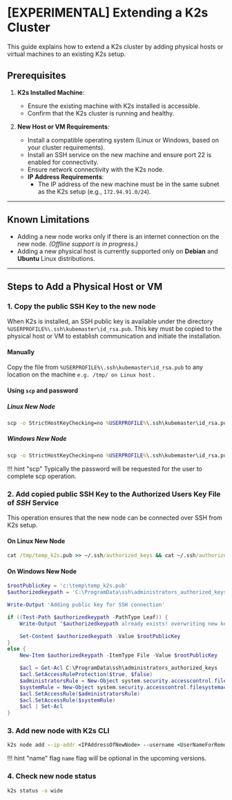 <!--
SPDX-FileCopyrightText: © 2024 Siemens Healthineers AG
SPDX-License-Identifier: MIT
-->

# [EXPERIMENTAL] Extending a K2s Cluster

This guide explains how to extend a K2s cluster by adding physical hosts or virtual machines to an existing K2s setup.

## Prerequisites

1. **K2s Installed Machine**:
   - Ensure the existing machine with K2s installed is accessible.
   - Confirm that the K2s cluster is running and healthy.

2. **New Host or VM Requirements**:
   - Install a compatible operating system (Linux or Windows, based on your cluster requirements).
   - Install an SSH service on the new machine and ensure port 22 is enabled for connectivity.
   - Ensure network connectivity with the K2s node.
   - **IP Address Requirements**:
     - The IP address of the new machine must be in the same subnet as the K2s setup (e.g., `172.94.91.0/24`).

---

## Known Limitations

- Adding a new node works only if there is an internet connection on the new node. *(Offline support is in progress.)*
- Adding a new physical host is currently supported only on **Debian** and **Ubuntu** Linux distributions.

---

## Steps to Add a Physical Host or VM

### 1. Copy the public SSH Key to the new node

When K2s is installed, an SSH public key is available under the directory `%USERPROFILE%\.ssh\kubemaster\id_rsa.pub`.
This key must be copied to the physical host or VM to establish communication and initiate the installation.

#### Manually

Copy the file from `%USERPROFILE%\.ssh\kubemaster\id_rsa.pub` to any location on the machine `e.g. /tmp/ on Linux host` .

#### Using `scp` and password

##### Linux New Node

```cmd
scp -o StrictHostKeyChecking=no %USERPROFILE%\.ssh\kubemaster\id_rsa.pub  <usernameOfNode>@<IpAddressOfNode>:/tmp/temp_k2s.pub
```

##### Windows New Node

```cmd
scp -o StrictHostKeyChecking=no %USERPROFILE%\.ssh\kubemaster\id_rsa.pub  <usernameOfNode>@<IpAddressOfNode>:c:\\temp\\temp_k2s.pub
```

!!! hint "scp"
    Typically the password will be requested for the user to complete scp operation.

### 2. Add copied public SSH Key to the Authorized Users Key File of *SSH* Service

This operation ensures that the new node can be connected over SSH from K2s setup.

#### On Linux New Node

```cmd
cat /tmp/temp_k2s.pub >> ~/.ssh/authorized_keys && cat ~/.ssh/authorized_keys
```

#### On Windows New Node

```powershell
$rootPublicKey = 'c:\temp\temp_k2s.pub'
$authorizedkeypath = 'C:\ProgramData\ssh\administrators_authorized_keys'

Write-Output 'Adding public key for SSH connection'

if ((Test-Path $authorizedkeypath -PathType Leaf)) {
    Write-Output "$authorizedkeypath already exists! overwriting new key"

    Set-Content $authorizedkeypath -Value $rootPublicKey
}
else {
    New-Item $authorizedkeypath -ItemType File -Value $rootPublicKey

    $acl = Get-Acl C:\ProgramData\ssh\administrators_authorized_keys
    $acl.SetAccessRuleProtection($true, $false)
    $administratorsRule = New-Object system.security.accesscontrol.filesystemaccessrule('Administrators', 'FullControl', 'Allow')
    $systemRule = New-Object system.security.accesscontrol.filesystemaccessrule('SYSTEM', 'FullControl', 'Allow')
    $acl.SetAccessRule($administratorsRule)
    $acl.SetAccessRule($systemRule)
    $acl | Set-Acl
}
```

### 3. Add new node with K2s CLI

```cmd
k2s node add --ip-addr <IPAddressOfNewNode> --username <UserNameForRemoteConnection> --name <HostnameOfNode>
```

!!! hint "name" flag
    `name` flag will be optional in the upcoming versions.

### 4. Check new node status

```cmd
k2s status -o wide
```
